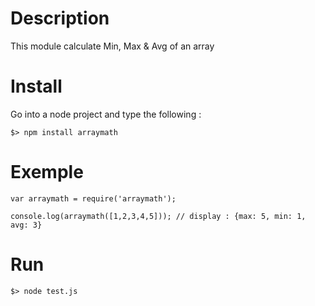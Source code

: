 # Description

This module calculate Min, Max & Avg of an array

# Install

Go into a node project and type the following :

    $> npm install arraymath

# Exemple

    var arraymath = require('arraymath');

    console.log(arraymath([1,2,3,4,5])); // display : {max: 5, min: 1, avg: 3}

# Run

    $> node test.js
